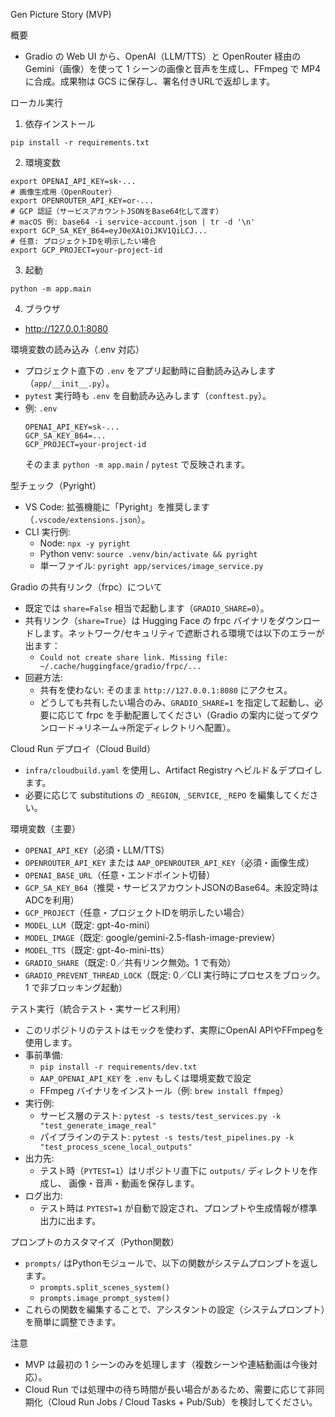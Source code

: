 Gen Picture Story (MVP)

概要
- Gradio の Web UI から、OpenAI（LLM/TTS）と OpenRouter 経由の Gemini（画像）を使って 1 シーンの画像と音声を生成し、FFmpeg で MP4 に合成。成果物は GCS に保存し、署名付きURLで返却します。

ローカル実行
1) 依存インストール
```
pip install -r requirements.txt
```
2) 環境変数
```
export OPENAI_API_KEY=sk-...
# 画像生成用（OpenRouter）
export OPENROUTER_API_KEY=or-...
# GCP 認証（サービスアカウントJSONをBase64化して渡す）
# macOS 例: base64 -i service-account.json | tr -d '\n'
export GCP_SA_KEY_B64=eyJ0eXAiOiJKV1QiLCJ...
# 任意: プロジェクトIDを明示したい場合
export GCP_PROJECT=your-project-id
```
3) 起動
```
python -m app.main
```
4) ブラウザ
- http://127.0.0.1:8080

環境変数の読み込み（.env 対応）
- プロジェクト直下の `.env` をアプリ起動時に自動読み込みします（`app/__init__.py`）。
- `pytest` 実行時も `.env` を自動読み込みします（`conftest.py`）。
- 例: `.env`
  ```
  OPENAI_API_KEY=sk-...
  GCP_SA_KEY_B64=...
  GCP_PROJECT=your-project-id
  ```
  そのまま `python -m app.main` / `pytest` で反映されます。


型チェック（Pyright）
- VS Code: 拡張機能に「Pyright」を推奨します（`.vscode/extensions.json`）。
- CLI 実行例:
  - Node: `npx -y pyright`
  - Python venv: `source .venv/bin/activate && pyright`
  - 単一ファイル: `pyright app/services/image_service.py`


Gradio の共有リンク（frpc）について
- 既定では `share=False` 相当で起動します（`GRADIO_SHARE=0`）。
- 共有リンク（`share=True`）は Hugging Face の frpc バイナリをダウンロードします。ネットワーク/セキュリティで遮断される環境では以下のエラーが出ます：
  - `Could not create share link. Missing file: ~/.cache/huggingface/gradio/frpc/...`
- 回避方法:
  - 共有を使わない: そのまま `http://127.0.0.1:8080` にアクセス。
  - どうしても共有したい場合のみ、`GRADIO_SHARE=1` を指定して起動し、必要に応じて frpc を手動配置してください（Gradio の案内に従ってダウンロード→リネーム→所定ディレクトリへ配置）。


Cloud Run デプロイ（Cloud Build）
- `infra/cloudbuild.yaml` を使用し、Artifact Registry へビルド＆デプロイします。
- 必要に応じて substitutions の `_REGION`, `_SERVICE`, `_REPO` を編集してください。

環境変数（主要）
- `OPENAI_API_KEY`（必須・LLM/TTS）
- `OPENROUTER_API_KEY` または `AAP_OPENROUTER_API_KEY`（必須・画像生成）
- `OPENAI_BASE_URL`（任意・エンドポイント切替）
- `GCP_SA_KEY_B64`（推奨・サービスアカウントJSONのBase64。未設定時はADCを利用）
- `GCP_PROJECT`（任意・プロジェクトIDを明示したい場合）
- `MODEL_LLM`（既定: gpt-4o-mini）
- `MODEL_IMAGE`（既定: google/gemini-2.5-flash-image-preview）
- `MODEL_TTS`（既定: gpt-4o-mini-tts）
- `GRADIO_SHARE`（既定: 0／共有リンク無効。1 で有効）
- `GRADIO_PREVENT_THREAD_LOCK`（既定: 0／CLI 実行時にプロセスをブロック。1 で非ブロッキング起動）

テスト実行（統合テスト・実サービス利用）
- このリポジトリのテストはモックを使わず、実際にOpenAI APIやFFmpegを使用します。
- 事前準備:
  - `pip install -r requirements/dev.txt`
  - `AAP_OPENAI_API_KEY` を `.env` もしくは環境変数で設定
  - FFmpeg バイナリをインストール（例: `brew install ffmpeg`）
- 実行例:
  - サービス層のテスト: `pytest -s tests/test_services.py -k "test_generate_image_real"`
  - パイプラインのテスト: `pytest -s tests/test_pipelines.py -k "test_process_scene_local_outputs"`
- 出力先:
  - テスト時（`PYTEST=1`）はリポジトリ直下に `outputs/` ディレクトリを作成し、
    画像・音声・動画を保存します。
- ログ出力:
  - テスト時は `PYTEST=1` が自動で設定され、プロンプトや生成情報が標準出力に出ます。

プロンプトのカスタマイズ（Python関数）
- `prompts/` はPythonモジュールで、以下の関数がシステムプロンプトを返します。
  - `prompts.split_scenes_system()`
  - `prompts.image_prompt_system()`
- これらの関数を編集することで、アシスタントの設定（システムプロンプト）を簡単に調整できます。

注意
- MVP は最初の 1 シーンのみを処理します（複数シーンや連結動画は今後対応）。
- Cloud Run では処理中の待ち時間が長い場合があるため、需要に応じて非同期化（Cloud Run Jobs / Cloud Tasks + Pub/Sub）を検討してください。
